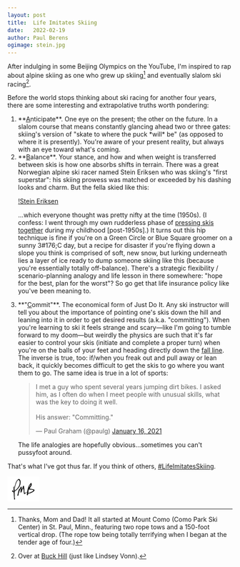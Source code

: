 ```yaml
---
layout: post
title:	Life Imitates Skiing
date:	2022-02-19
author:	Paul Berens
ogimage: stein.jpg
---
```

After indulging in some Beijing Olympics on the YouTube, I'm inspired to rap about alpine skiing as one who grew up skiing[^1] and eventually slalom ski racing[^2].

[^1]: Thanks, Mom and Dad! It all started at Mount Como (Como Park Ski Center) in St. Paul, Minn., featuring two rope tows and a 150-foot vertical drop. (The rope tow being totally terrifying when I began at the tender age of four.)
[^2]: Over at [Buck Hill](https://www.golfdigest.com/story/lindsey-vonns-career-began-on-a-ski-hill-so-small-you-might-not-even-see-it-off-the-highway) (just like Lindsey Vonn).

Before the world stops thinking about ski racing for another four years, there are some interesting and extrapolative truths worth pondering:

<ol>

<li>**<u>A</u>nticipate**. One eye on the present; the other on the future. In a slalom course that means constantly glancing ahead two or three gates: skiing's version of "skate to where the puck *will* be" (as opposed to where it is presently). You're aware of your present reality, but always with an eye toward what's coming.</li>

<li>**<u>B</u>alance**. Your stance, and how and when weight is transferred between skis is how one absorbs shifts in terrain. There was a great Norwegian alpine ski racer named Stein Eriksen who was skiing's "first superstar": his skiing prowess was matched or exceeded by his dashing looks and charm. But the fella skied like this:

[!Stein Eriksen](/assets/og/stein.jpg)

...which everyone thought was pretty nifty at the time (1950s). (I confess: I went through my own rudderless phase of [pressing skis together](https://media.giphy.com/media/l0HlUVUnpHH36zoek/giphy.gif) during my childhood [post-1950s].) It turns out this hip technique is fine if you're on a Green Circle or Blue Square groomer on a sunny 3#176;C day, but a recipe for disaster if you're flying down a slope you think is comprised of soft, new snow, but lurking underneath lies a layer of ice ready to dump someone skiing like this (because you're essentially totally off-balance). There's a strategic flexibility / scenario-planning analogy and life lesson in there somewhere: "hope for the best, plan for the worst"? So go get that life insurance policy like you've been meaning to.</li>

<li>**"<u>C</u>ommit"**. The economical form of Just Do It. Any ski instructor will tell you about the importance of pointing one's skis down the hill and leaning into it in order to get desired results (a.k.a. "committing"). When you're learning to ski it feels strange and scary—like I'm going to tumble forward to my doom—but weirdly the physics are such that it's far easier to control your skis (initiate and complete a proper turn) when you're on the balls of your feet and heading directly down the <a href="https://en.wikipedia.org/wiki/Fall_line_(topography)" target="_blank">fall line</a>. The inverse is true, too: if/when you freak out and pull away or lean back, it quickly becomes difficult to get the skis to go where you want them to go. The same idea is true in a lot of sports:

<blockquote class="twitter-tweet"><p lang="en" dir="ltr">I met a guy who spent several years jumping dirt bikes. I asked him, as I often do when I meet people with unusual skills, what was the key to doing it well. <br><br>His answer: &quot;Committing.&quot;</p>&mdash; Paul Graham (@paulg) <a href="https://twitter.com/paulg/status/1350540823868411913?ref_src=twsrc%5Etfw">January 16, 2021</a></blockquote> <script async src="https://platform.twitter.com/widgets.js" charset="utf-8"></script>

The life analogies are hopefully obvious...sometimes you can't pussyfoot around.</li>

</ol>

That's what I've got thus far. If you think of others, [#LifeImitatesSkiing](https://twitter.com/hashtag/LifeImitatesSkiing).

![initials](/assets/images/initials.pmb.71.56.png)